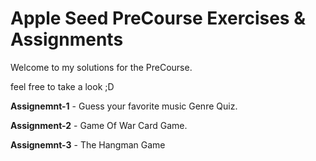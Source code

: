 # Apple Seed PreCourse Exercises & Assignments
Welcome to my solutions for the PreCourse.


feel free to take a look ;D


**Assignemnt-1** - Guess your favorite music Genre Quiz.


**Assignment-2** - Game Of War Card Game.


**Assignemnt-3** - The Hangman Game
